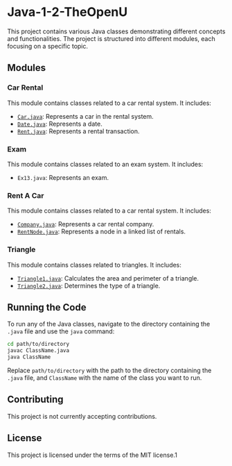 # Java-1-2-TheOpenU

This project contains various Java classes demonstrating different concepts and functionalities. The project is structured into different modules, each focusing on a specific topic.

## Modules

### Car Rental

This module contains classes related to a car rental system. It includes:

- [`Car.java`](./Car%20Rental/Car.java): Represents a car in the rental system.
- [`Date.java`](./Car%20Rental/Date.java): Represents a date.
- [`Rent.java`](./Car%20Rental/Rent.java): Represents a rental transaction.

### Exam

This module contains classes related to an exam system. It includes:

- `Ex13.java`: Represents an exam.

### Rent A Car

This module contains classes related to a car rental system. It includes:

- [`Company.java`](./Rent%20A%20Car/Company.java): Represents a car rental company.
- [`RentNode.java`](./Rent%20A%20Car/RentNode.java): Represents a node in a linked list of rentals.

### Triangle

This module contains classes related to triangles. It includes:

- [`Triangle1.java`](./Triangle/Triangle1.java): Calculates the area and perimeter of a triangle.
- [`Triangle2.java`](./Triangle/Triangle2.java): Determines the type of a triangle.

## Running the Code

To run any of the Java classes, navigate to the directory containing the `.java` file and use the `java` command:

```sh
cd path/to/directory
javac ClassName.java
java ClassName
```

Replace `path/to/directory` with the path to the directory containing the `.java` file, and `ClassName` with the name of the class you want to run.

## Contributing

This project is not currently accepting contributions.

## License

This project is licensed under the terms of the MIT license.1
